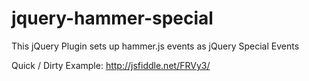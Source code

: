 jquery-hammer-special
=====================

This jQuery Plugin sets up hammer.js events as jQuery Special Events

Quick / Dirty Example: http://jsfiddle.net/FRVy3/